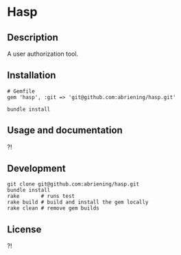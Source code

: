 Hasp
====

Description
-----------
A user authorization tool.

Installation
------------
    # Gemfile
    gem 'hasp', :git => 'git@github.com:abriening/hasp.git'

    bundle install


Usage and documentation
-----------------------
?!

Development
-----------
    git clone git@github.com:abriening/hasp.git
    bundle install
    rake       # runs test
    rake build # build and install the gem locally
    rake clean # remove gem builds

License
-------
?!
